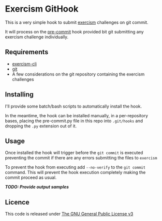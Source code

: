 # Exercism GitHook

This is a very simple hook to submit [exercism](http://exercism.io) challenges
on git commit.

It will process on the [pre-commit](https://git-scm.com/docs/githooks#_pre_commit)
hook provided bit git submitting any exercism challenge individually.

## Requirements

* [exercism-cli](http://exercism.io/clients/cli)
* [git](http://git-scm.com)
* A few considerations on the git repository containing the exercism challenges

## Installing

I'll provide some batch/bash scripts to automatically install the hook.

In the meantime, the hook can be installed manually, in a per-repository bases,
placing the pre-commit.py file in this repo into `.git/hooks` and dropping
the `.py` extension out of it.

## Usage

Once installed the hook will trigger before the `git commit` is executed
preventing the commit if there are any errors submitting the files to `exercism`

To prevent the hook from executing add `--no-verify` to the `git commit` command.
This will prevent the hook execution completely making the commit proceed as usual.


**_TODO: Provide output samples_**

## Licence

This code is released under [The GNU General Public License v3](./COPYING)
